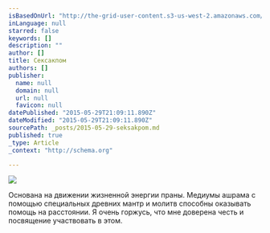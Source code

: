 ```yaml
---
isBasedOnUrl: "http://the-grid-user-content.s3-us-west-2.amazonaws.com/3bb1c82c-db96-4662-8ba6-5c51358c4451.JPG"
inLanguage: null
starred: false
keywords: []
description: ""
author: []
title: Сексакпом
authors: []
publisher:
  name: null
  domain: null
  url: null
  favicon: null
datePublished: "2015-05-29T21:09:11.890Z"
dateModified: "2015-05-29T21:09:11.890Z"
sourcePath: _posts/2015-05-29-seksakpom.md
published: true
_type: Article
_context: "http://schema.org"

---
```

![](http://the-grid-user-content.s3-us-west-2.amazonaws.com/3bb1c82c-db96-4662-8ba6-5c51358c4451.JPG)

Основана на движении жизненной энергии праны. Медиумы ашрама с помощью специальных древних мантр и молитв способны оказывать помощь на расстоянии. Я очень горжусь, что мне доверена честь и посвящение участвовать в этом.